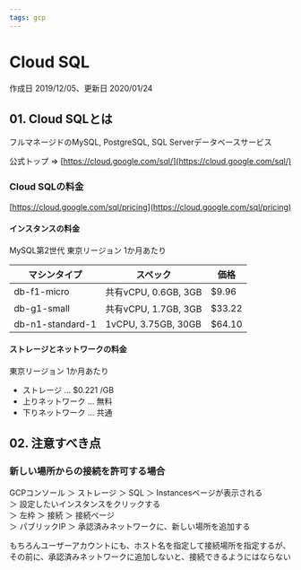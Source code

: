 ```yaml
---
tags: gcp
---
```


# Cloud SQL

作成日 2019/12/05、更新日 2020/01/24

## 01. Cloud SQLとは

フルマネージドのMySQL, PostgreSQL, SQL Serverデータベースサービス

公式トップ => [https://cloud.google.com/sql/](https://cloud.google.com/sql/)

### Cloud SQLの料金

[https://cloud.google.com/sql/pricing](https://cloud.google.com/sql/pricing)

#### インスタンスの料金

MySQL第2世代 東京リージョン 1か月あたり

マシンタイプ | スペック | 価格
-----------|---------|----
db-f1-micro | 共有vCPU, 0.6GB, 3GB | $9.96
db-g1-small | 共有vCPU, 1.7GB, 3GB | $33.22
db-n1-standard-1 | 1vCPU, 3.75GB, 30GB | $64.10

#### ストレージとネットワークの料金

東京リージョン 1か月あたり

- ストレージ ... $0.221 /GB
- 上りネットワーク ... 無料
- 下りネットワーク ... 共通

## 02. 注意すべき点

### 新しい場所からの接続を許可する場合

GCPコンソール ＞ ストレージ ＞ SQL ＞ Instancesページが表示される\
＞ 設定したいインスタンスをクリックする\
＞ 左枠 ＞ 接続 ＞ 接続ページ\
＞ パブリックIP ＞ 承認済みネットワークに、新しい場所を追加する

もちろんユーザーアカウントにも、ホスト名を指定して接続場所を指定するが、\
その前に、承認済みネットワークに追加しないと、接続できるようにはならない




